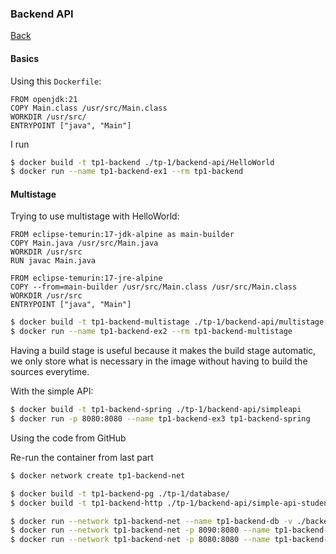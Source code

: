 ### Backend API
[Back](../README.md)
#### Basics
Using this `Dockerfile`:
```docker
FROM openjdk:21
COPY Main.class /usr/src/Main.class
WORKDIR /usr/src/
ENTRYPOINT ["java", "Main"]
```
I run
```sh
$ docker build -t tp1-backend ./tp-1/backend-api/HelloWorld
$ docker run --name tp1-backend-ex1 --rm tp1-backend
```
#### Multistage
Trying to use multistage with HelloWorld:
```docker
FROM eclipse-temurin:17-jdk-alpine as main-builder
COPY Main.java /usr/src/Main.java
WORKDIR /usr/src
RUN javac Main.java

FROM eclipse-temurin:17-jre-alpine
COPY --from=main-builder /usr/src/Main.class /usr/src/Main.class
WORKDIR /usr/src
ENTRYPOINT ["java", "Main"]
```
```sh
$ docker build -t tp1-backend-multistage ./tp-1/backend-api/multistage
$ docker run --name tp1-backend-ex2 --rm tp1-backend-multistage
```

Having a build stage is useful because it makes the build stage automatic, we only store what is necessary in the image without having to build the sources everytime.

With the simple API:
```sh
$ docker build -t tp1-backend-spring ./tp-1/backend-api/simpleapi
$ docker run -p 8080:8080 --name tp1-backend-ex3 tp1-backend-spring
```

Using the code from GitHub

Re-run the container from last part
```sh
$ docker network create tp1-backend-net

$ docker build -t tp1-backend-pg ./tp-1/database/
$ docker build -t tp1-backend-http ./tp-1/backend-api/simple-api-student-main

$ docker run --network tp1-backend-net --name tp1-backend-db -v ./backend-data:/var/lib/postgresql/data -d --rm tp1-backend-pg
$ docker run --network tp1-backend-net -p 8090:8080 --name tp1-backend-adm -d --rm adminer
$ docker run --network tp1-backend-net -p 8080:8080 --name tp1-backend-srv -d --rm tp1-backend-http
```